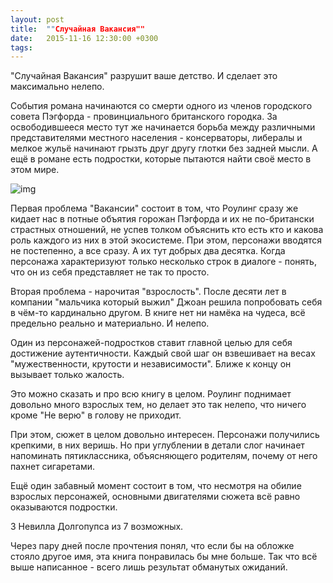```yaml
---
layout: post
title:  ""Случайная Вакансия""
date:   2015-11-16 12:30:00 +0300
tags:   
---
```


"Случайная Вакансия" разрушит ваше детство. И сделает это максимально нелепо.

События романа начинаются со смерти одного из членов городского совета Пэгфорда - провинциального  британского городка. За освободившееся место тут же начинается борьба между различными представителями местного населения - консерваторы, либералы и мелкое жульё начинают грызть друг другу глотки без задней мысли. А ещё в романе есть подростки, которые пытаются найти своё место в этом мире. 

![img](https://pp.userapi.com/c628421/v628421006/1d197/1U74S2_HVgM.jpg)

<!--excerpt-->

Первая проблема "Вакансии" состоит в том, что Роулинг сразу же кидает нас в потные объятия горожан Пэгфорда и их не по-британски страстных отношений, не успев толком объяснить кто есть кто и какова  роль каждого из них в этой экосистеме. При этом, персонажи вводятся не постепенно, а все сразу. А их тут добрых два десятка. Когда персонажа характеризуют только несколько строк в диалоге - понять, что он из себя представляет не так то просто.

Вторая проблема  - нарочитая "взрослость". После десяти лет в компании "мальчика который выжил" Джоан решила попробовать себя в чём-то кардинально другом. В книге нет ни намёка на чудеса, всё предельно реально и материально. И нелепо. 

Один из персонажей-подростков ставит главной целью для себя достижение аутентичности. Каждый свой шаг он взвешивает на весах "мужественности, крутости и независимости". Ближе к концу он вызывает только жалость.

Это можно сказать и про всю книгу в целом. Роулинг поднимает довольно много взрослых тем, но делает это так нелепо, что ничего кроме "Не верю" в голову не приходит. 

При этом, сюжет в целом довольно интересен. Персонажи получились крепкими, в них веришь. Но при углублении в детали слог начинает напоминать пятиклассника, объясняющего родителям, почему от него пахнет сигаретами. 

Ещё один забавный момент состоит в том, что несмотря на обилие взрослых персонажей, основными двигателями сюжета всё равно оказываются подростки.

3 Невилла Долгопупса из 7 возможных.

Через пару дней после прочтения понял, что если бы на обложке стояло другое имя, эта книга понравилась бы мне больше. Так что всё выше написанное - всего лишь результат обманутых ожиданий.
